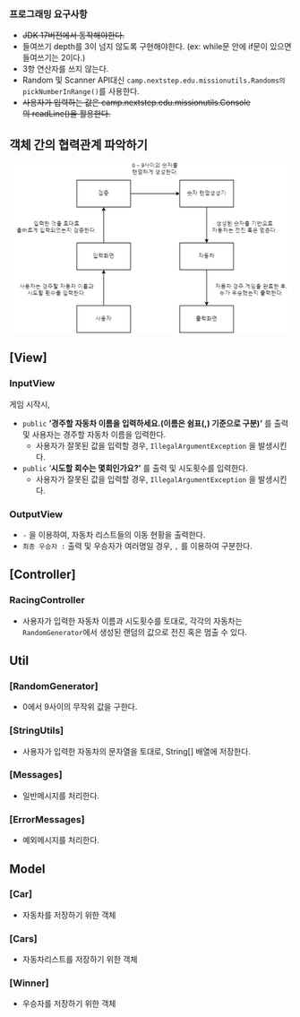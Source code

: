 ### 프로그래밍 요구사항

- ~~JDK 17버전에서 동작해야한다.~~
- 들여쓰기 depth를 3이 넘지 않도록 구현해야한다. (ex: while문 안에 if문이 있으면 들여쓰기는 2이다.)
- 3항 연산자를 쓰지 않는다.
- Random  및 Scanner API대신 `camp.nextstep.edu.missionutils.Randoms의 pickNumberInRange()`를 사용한다.
- ~~사용자가 입력하는 값은 camp.nextstep.edu.missionutils.Console의 readLine()을 활용한다.~~

## 객체 간의 협력관계 파악하기

<img src="./racing-car-object-collaborate.png" >

## [View]

### InputView

게임 시작시,

- `public` **’경주할 자동차 이름을 입력하세요.(이름은 쉼표(,) 기준으로 구분)’** 를 출력 및 사용자는 경주할 자동차 이름을 입력한다.
  - 사용자가 잘못된 값을 입력할 경우, `IllegalArgumentException` 을 발생시킨다.
- `public`  ‘**시도할 회수는 몇회인가요?’** 를 출력 및 시도횟수를 입력한다.
  - 사용자가 잘못된 값을 입력할 경우, `IllegalArgumentException` 을 발생시킨다.

### OutputView

- `-` 을 이용하여, 자동차 리스트들의 이동 현황을 출력한다.
- `최종 우승자 :`  출력 및 우승자가 여러명일 경우, `,` 를 이용하여 구분한다.

## [Controller]

### RacingController

- 사용자가 입력한 자동차 이름과 시도횟수를 토대로, 각각의 자동차는 `RandomGenerator`에서 생성된 랜덤의 값으로 전진 혹은 멈출 수 있다.

## Util

### [RandomGenerator]

- 0에서 9사이의 무작위 값을 구한다.

### [StringUtils]

- 사용자가 입력한 자동차의 문자열을 토대로, String[] 배열에 저장한다.

### [Messages]

- 일반메시지를 처리한다.

### [ErrorMessages]

- 예외메시지를 처리한다.

## Model

### [Car]

- 자동차를 저장하기 위한 객체

### [Cars]

- 자동차리스트를 저장하기 위한 객체

### [Winner]

- 우승자를 저장하기 위한 객체